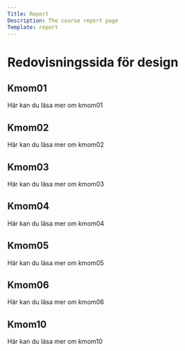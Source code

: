 ```yaml
---
Title: Report
Description: The course report page
Template: report
---
```


Redovisningssida för design
==================

<div class="kmom-box">
    <div class="overpart">
        <h2 class="kmom-text">Kmom01</h2>
    </div>
    <div class="subtext-box">
        <div class="subtext">
            <p>Här kan du läsa mer om kmom01</p>  
                <a href="report/kmom01" aria-label="kmom01">
                    <i class="fa fa-arrow-circle-right"></i>
                </a>
        </div>
    </div>
</div>
<div class="kmom-box">
    <div class="overpart">
        <h2 class="kmom-text">Kmom02</h2>
    </div>
    <div class="subtext-box">
        <div class="subtext">
            <p>Här kan du läsa mer om kmom02</p>
                <a href="report/kmom02" aria-label="kmom02">
                    <i class="fa fa-arrow-circle-right"></i>
                </a>
        </div>
    </div>
</div>
<div class="kmom-box">
    <div class="overpart">
        <h2 class="kmom-text">Kmom03</h2>
    </div>
    <div class="subtext-box">
        <div class="subtext">
            <p>Här kan du läsa mer om kmom03</p>
             <a href="report/kmom03" aria-label="kmom03">
                    <i class="fa fa-arrow-circle-right"></i>
                </a>
        </div>
    </div>
</div>
<div class="kmom-box">
    <div class="overpart">
        <h2 class="kmom-text">Kmom04</h2>
    </div>
    <div class="subtext-box">
        <div class="subtext">
            <p>Här kan du läsa mer om kmom04</p>
             <a href="report/kmom04" aria-label="kmom04">
                    <i class="fa fa-arrow-circle-right"></i>
                </a>
        </div>
    </div>
</div>
<div class="kmom-box">
    <div class="overpart">
        <h2 class="kmom-text">Kmom05</h2>
    </div>
    <div class="subtext-box">
        <div class="subtext">
            <p>Här kan du läsa mer om kmom05</p>
             <a href="report/kmom05" aria-label="kmom05">
                    <i class="fa fa-arrow-circle-right"></i>
                </a>
        </div>
    </div>
</div>
<div class="kmom-box">
    <div class="overpart">
        <h2 class="kmom-text">Kmom06</h2>
    </div>
    <div class="subtext">
        <div class="subtext-box">
            <p>Här kan du läsa mer om kmom06</p>
             <a href="report/kmom06" aria-label="kmom06">
                    <i class="fa fa-arrow-circle-right"></i>
                </a>
        </div>
    </div>
</div>
<div class="kmom-box project">
    <div class="overpart">
        <h2 class="kmom-text">Kmom10</h2>
    </div>
    <div class="subtext-box">
        <div class="subtext">
            <p>Här kan du läsa mer om kmom10</p>
             <a href="report/kmom10" aria-label="kmom10">
                    <i class="fa fa-arrow-circle-right"></i>
                </a>
        </div>
    </div>
</div>